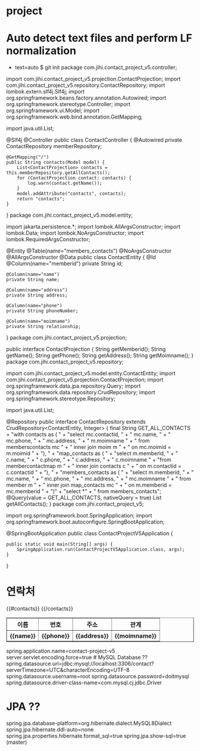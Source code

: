 # project
# Auto detect text files and perform LF normalization
* text=auto
$ git init
package com.jihi.contact_project_v5.controller;

import com.jihi.contact_project_v5.projection.ContactProjection;
import com.jihi.contact_project_v5.repository.ContactRepository;
import lombok.extern.slf4j.Slf4j;
import org.springframework.beans.factory.annotation.Autowired;
import org.springframework.stereotype.Controller;
import org.springframework.ui.Model;
import org.springframework.web.bind.annotation.GetMapping;

import java.util.List;

@Slf4j
@Controller
public class ContactController {
    @Autowired
    private ContactRepository memberRepository;

    @GetMapping("/")
    public String contacts(Model model) {
        List<ContactProjection> contacts = this.memberRepository.getAllContacts();
        for (ContactProjection contact: contacts) {
            log.warn(contact.getName());
        }
        model.addAttribute("contacts", contacts);
        return "contacts";
    }
}
package com.jihi.contact_project_v5.model.entity;

import jakarta.persistence.*;
import lombok.AllArgsConstructor;
import lombok.Data;
import lombok.NoArgsConstructor;
import lombok.RequiredArgsConstructor;

@Entity
@Table(name="members_contacts")
@NoArgsConstructor
@AllArgsConstructor
@Data
public class ContactEntity {
    @Id
    @Column(name="memberid")
    private String id;

    @Column(name="name")
    private String name;

    @Column(name="address")
    private String address;

    @Column(name="phone")
    private String phoneNumber;

    @Column(name="moimname")
    private String relationship;
}
package com.jihi.contact_project_v5.projection;

public interface ContactProjection {
    String getMemberid();
    String getName();
    String getPhone();
    String getAddress();
    String getMoimname();
}
package com.jihi.contact_project_v5.repository;

import com.jihi.contact_project_v5.model.entity.ContactEntity;
import com.jihi.contact_project_v5.projection.ContactProjection;
import org.springframework.data.jpa.repository.Query;
import org.springframework.data.repository.CrudRepository;
import org.springframework.stereotype.Repository;

import java.util.List;

@Repository
public interface ContactRepository extends CrudRepository<ContactEntity, Integer> {
    final String GET_ALL_CONTACTS =
            "with contacts as ( " +
                    "select mc.contactid, " +
                    "   mc.name, " +
                    "   mc.phone, " +
                    "   mc.address, " +
                    "   m.moimname  " +
                    "  from memberscontacts mc " +
                    " inner join moim m " +
                    "  on mc.moimid = m.moimid " +
                    "),  " +
                    "map_contacts as ( " +
                    "select m.memberid, " +
                    "   c.name, " +
                    "   c.phone, " +
                    "   c.address, " +
                    "   c.moimname " +
                    "from membercontactmap m " +
                    "   inner join contacts c " +
                    "      on m.contactid = c.contactid " +
                    "), " +
                    "members_contacts as ( " +
                    "select m.memberid, " +
                    "   mc.name, " +
                    "   mc.phone, " +
                    "   mc.address, " +
                    "   mc.moimname " +
                    "  from member m " +
                    " inner join map_contacts mc " +
                    " on m.memberid = mc.memberid " +
                    ")" +
                    "select *" +
                    "  from members_contacts";
    @Query(value = GET_ALL_CONTACTS, nativeQuery = true)
    List<ContactProjection> getAllContacts();
}
package com.jihi.contact_project_v5;

import org.springframework.boot.SpringApplication;
import org.springframework.boot.autoconfigure.SpringBootApplication;

@SpringBootApplication
public class ContactProjectV5Application {

	public static void main(String[] args) {
		SpringApplication.run(ContactProjectV5Application.class, args);
	}

}
<html lang="en">
<head>
    <meta charset="UTF-8">
    <meta name="viewport" content="width=device-width, initial-scale=1">
    <title>연락처</title>
</head>
<body>
<h1>연락처</h1>
<table border="1">
    <thead>
    <tr>
        <th>이름</th>
        <th>번호</th>
        <th>주소</th>
        <th>관계</th>
    </tr>
    </thead>
    <tbody>
    <tr>
        {{#contacts}}
            <th>{{name}}</th>
            <th>{{phone}}</th>
            <th>{{address}}</th>
            <th>{{moimname}}</th>
        {{/contacts}}
    </tr>
    </tbody>

</table>
</body>
</html>
spring.application.name=contact-project-v5
server.servlet.encoding.force=true
# MySQL Database ??
spring.datasource.url=jdbc:mysql://localhost:3306/contact?serverTimezone=UTC&characterEncoding=UTF-8
spring.datasource.username=root
spring.datasource.password=doitmysql
spring.datasource.driver-class-name=com.mysql.cj.jdbc.Driver

# JPA ??
spring.jpa.database-platform=org.hibernate.dialect.MySQL8Dialect
spring.jpa.hibernate.ddl-auto=none
spring.jpa.properties.hibernate.format_sql=true
spring.jpa.show-sql=true
(master)
